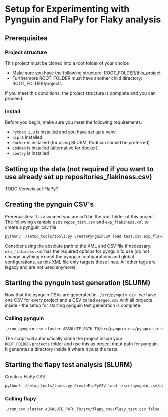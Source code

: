 # Setup for Experimenting with Pynguin and FlaPy for Flaky analysis

## Prerequisites
### Project structure
This project must be cloned into a root folder of your choice
- Make sure you have the following structure: ROOT_FOLDER/this_project
- Furthermore ROOT_FOLDER must have another child directory: ROOT_FOLDER/projects

If you meet this conditions, the project structure is complete and you can proceed.
### Install
Before you begin, make sure you meet the following requirements:
- `Python 3.8` is installed and you have set up a venv.
- `pip` is installed
- `docker` is installed (for using SLURM, Podman should be preferred)
- `podman` is installed (alternative for docker)
- `poetry` is installed

## Setting up the data (not required if you want to use already set up repositories_flakiness.csv)
TODO Verweis auf FlaPy? 

## Creating the pynguin CSV's
Prerequisites: It is assumed you are cd'd in the root folder of this project.
The following example uses ``repos_test.csv`` and `exp_flakiness.xml` to create a pynguin_csv file.
```bash
python3 ./setup_tools/tools.py CreatePynguinCSV load test.csv exp_flakiness.xml to_csv ./src/pynguin_csv/pynguin_test.csv
```
Consider using the absolute path to the XML and CSV file if necessary. `exp_flakiness.xml` has the required
options for pynguin to use (do not change anything except the pynguin configurations and global configurations, as 
this XML file only targets those lines. All other tags are legacy and are not used anymore).
## Starting the pynguin test generation (SLURM)
Now that the pynguin CSVs are generated in `./src/pynguin_csv`-
we have one CSV for every project and a CSV called `merged.csv` with all projects inside -
the setup for starting pynguin test generation is complete.
### Calling pynguin
````bash
./run_pynguin_csv cluster ABSOLUTE_PATH_TO/src/pynguin_csv/pynguin_test.csv
````
The script will automatically clone the project inside your `ROOT_FOLDER/projects` folder and use this
as project input path for pynguin. It generates a directory inside it where it puts the tests.

## Starting the flapy test analysis (SLURM)
Create a FlaPy CSV

`````bash
python3 ./setup_tools/tools.py CreateFlaPyCSV load ./src/pynguin_csv/pynguin_test.csv set_num_runs 30 set_iterations 10 to_csv ./src/flapy_csv/flapy_test.csv
`````
### Calling flapy
````bash
./run_csv cluster ABSOLUTE_PATH_TO/src/flapy_csv/flapy_test.csv false "" RESULTS_FOLDER
````
